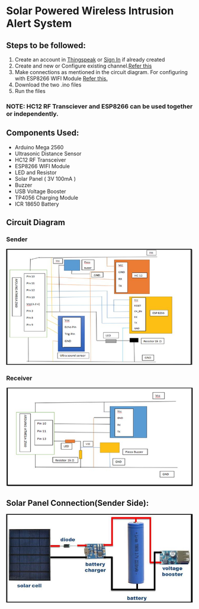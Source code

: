 # Solar Powered Wireless Intrusion Alert System
## Steps to be followed:
1. Create an account in [Thingspeak](https://thingspeak.com/login) or [Sign In](https://thingspeak.com/login) if already created
2. Create and new or Configure existing channel.[Refer this](https://in.mathworks.com/help/thingspeak/collect-data-in-a-new-channel.html#bu4b1yc) 
3. Make connections as mentioned in the circuit diagram. For configuring with ESP8266 WIFI Module [Refer this.](https://www.electronicshub.org/connect-esp8266-to-thingspeak/)
4. Download the two .ino files
5. Run the files
### NOTE: HC12 RF Transciever and ESP8266 can be used together or independently.

## Components Used:
- Arduino Mega 2560
- Ultrasonic Distance Sensor
- HC12 RF Transceiver
- ESP8266 WIFI Module
- LED and Resistor
- Solar Panel ( 3V 100mA )
- Buzzer
- USB Voltage Booster
- TP4056 Charging Module
- ICR 18650 Battery
## Circuit Diagram
### Sender
![Sender](/sender.JPG?raw=true)
### Receiver
![Receiver](/receiver.JPG?raw=true)
## Solar Panel Connection(Sender Side):
![Solar](/solar.JPG?raw=true)
